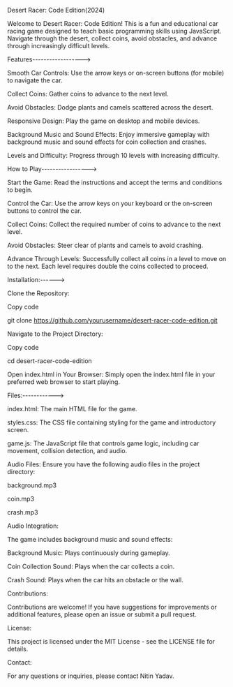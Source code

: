 Desert Racer: Code Edition(2024)

Welcome to Desert Racer: Code Edition! This is a fun and educational car racing game designed to teach basic programming skills using JavaScript. Navigate through the desert, collect coins, avoid obstacles, and advance through increasingly difficult levels.

Features------------------>

Smooth Car Controls: Use the arrow keys or on-screen buttons (for mobile) to navigate the car.

Collect Coins: Gather coins to advance to the next level.

Avoid Obstacles: Dodge plants and camels scattered across the desert.

Responsive Design: Play the game on desktop and mobile devices.

Background Music and Sound Effects: Enjoy immersive gameplay with background music and sound effects for coin collection and crashes.

Levels and Difficulty: Progress through 10 levels with increasing difficulty.

How to Play----------------->

Start the Game: Read the instructions and accept the terms and conditions to begin.

Control the Car: Use the arrow keys on your keyboard or the on-screen buttons to control the car.

Collect Coins: Collect the required number of coins to advance to the next level.

Avoid Obstacles: Steer clear of plants and camels to avoid crashing.

Advance Through Levels: Successfully collect all coins in a level to move on to the next. Each level requires double the coins collected to proceed.

Installation:------>

Clone the Repository:

Copy code

git clone https://github.com/yourusername/desert-racer-code-edition.git

Navigate to the Project Directory:

Copy code

cd desert-racer-code-edition

Open index.html in Your Browser: Simply open the index.html file in your preferred web browser to start playing.

Files:------------>

index.html: The main HTML file for the game.

styles.css: The CSS file containing styling for the game and introductory screen.

game.js: The JavaScript file that controls game logic, including car movement, collision detection, and audio.

Audio Files: Ensure you have the following audio files in the project directory:

background.mp3

coin.mp3

crash.mp3

Audio Integration:

The game includes background music and sound effects:

Background Music: Plays continuously during gameplay.

Coin Collection Sound: Plays when the car collects a coin.

Crash Sound: Plays when the car hits an obstacle or the wall.

Contributions:

Contributions are welcome! If you have suggestions for improvements or additional features, please open an issue or submit a pull request.

License:

This project is licensed under the MIT License - see the LICENSE file for details.

Contact:

For any questions or inquiries, please contact Nitin Yadav.
